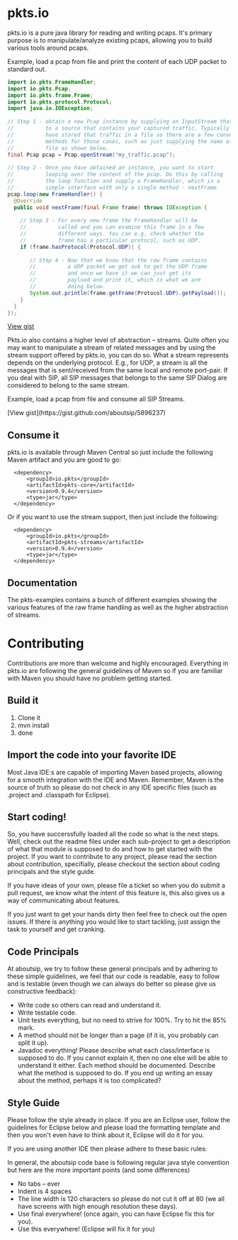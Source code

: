 # pkts.io

pkts.io is a pure java library for reading and writing pcaps. It's primary purpose is to manipulate/analyze existing pcaps, allowing you to build various tools around pcaps.

Example, load a pcap from file and print the content of each UDP packet to standard out.

```java
import io.pkts.FrameHandler;
import io.pkts.Pcap;
import io.pkts.frame.Frame;
import io.pkts.protocol.Protocol;
import java.io.IOException;
 
// Step 1 - obtain a new Pcap instance by supplying an InputStream that points
//          to a source that contains your captured traffic. Typically you may
//          have stored that traffic in a file so there are a few convenience
//          methods for those cases, such as just supplying the name of the
//          file as shown below.
final Pcap pcap = Pcap.openStream("my_traffic.pcap");
 
// Step 2 - Once you have obtained an instance, you want to start 
//          looping over the content of the pcap. Do this by calling
//          the loop function and supply a FrameHandler, which is a
//          simple interface with only a single method - nextFrame
pcap.loop(new FrameHandler() {
  @Override
  public void nextFrame(final Frame frame) throws IOException {
 
    // Step 3 - For every new frame the FrameHandler will be 
    //          called and you can examine this frame in a few
    //          different ways. You can e.g. check whether the
    //          frame has a particular protocol, such as UDP.
    if (frame.hasProtocol(Protocol.UDP)) {
 
       // Step 4 - Now that we know that the raw frame contains
       //          a UDP packet we get ask to get the UDP frame
       //          and once we have it we can just get its
       //          payload and print it, which is what we are
       //          doing below.
       System.out.println(frame.getFrame(Protocol.UDP).getPayload());
    }
  }
});
```
<noscript>[View gist](https://gist.github.com/aboutsip/5896046)</noscript>

Pkts.io also contains a higher level of abstraction – streams. Quite often you may want to manipulate a stream of related messages and by using the stream support offered by pkts.io, you can do so. What a stream represents depends on the underlying protocol. E.g., for UDP, a stream is all the messages that is sent/received from the same local and remote port-pair. If you deal with SIP, all SIP messages that belongs to the same SIP Dialog are considered to belong to the same stream.

Example, load a pcap from file and consume all SIP Streams.

<script src="https://gist.github.com/aboutsip/5896237.js"></script><noscript>[View gist](https://gist.github.com/aboutsip/5896237)</noscript>

## Consume it

pkts.io is available through Maven Central so just include the following Maven artifact and you are good to go:

      <dependency>
          <groupId>io.pkts</groupId>
          <artifactId>pkts-core</artifactId>
          <version>0.9.4</version>
          <type>jar</type>
      </dependency>

Or if you want to use the stream support, then just include the following:

      <dependency>
          <groupId>io.pkts</groupId>
          <artifactId>pkts-streams</artifactId>
          <version>0.9.4</version>
          <type>jar</type>
      </dependency>

## Documentation

The pkts-examples contains a bunch of different examples showing the various features of the raw frame handling as well as the higher abstraction of streams.

# Contributing
Contributions are more than welcome and highly encouraged. Everything in pkts.io are following the general guidelines of Maven so if you are familiar with Maven you should have no problem getting started.

## Build it

1. Clone it
1. mvn install
1. done

## Import the code into your favorite IDE

Most Java IDE:s are capable of importing Maven based projects, allowing for a smooth integration with the IDE and Maven. Remember, Maven is the source of truth so please do not check in any IDE specific files (such as .project and .classpath for Eclipse).

## Start coding!

So, you have succerssfully loaded all the code so what is the next steps. Well, check out the readme files under each sub-project to get a description of what that module is supposed to do and how to get started with the project. If you want to contribute to any project, please read the section about contribution, specifially, please checkout the section about coding principals and the style guide.

If you have ideas of your own, please file a ticket so when you do submit a pull request, we know what the intent of this feature is, this also gives us a way of communicating about features.

If you just want to get your hands dirty then feel free to check out the open issues. If there is anything you would like to start tackling, just assign the task to yourself and get cranking. 

## Code Principals

At aboutsip, we try to follow these general principals and by adhering to these simple guidelines, we feel that our code is readable, easy to follow and is testable (even though we can always do better so please give us constructive feedback):
* Write code so others can read and understand it.
* Write testable code.
* Unit tests everything, but no need to strive for 100%. Try to hit the 85% mark.
* A method should not be longer than a page (if it is, you probably can split it up).
* Javadoc everything! Please describe what each class/interface is supposed to do. If you cannot explain it, then no one else will be able to understand it either. Each method should be documented. Describe what the method is supposed to do. If you end up writing an essay about the method, perhaps it is too complicated? 


## Style Guide

Please follow the style already in place. If you are an Eclipse user, follow the guidelines for Eclipse below and please load the formatting template and then you won't even have to think about it, Eclipse will do it for you.

If you are using another IDE then please adhere to these basic rules:

In general, the aboutsip code base is following regular java style convention but here are the more important points (and some differences)
* No tabs – ever
* Indent is 4 spaces
* The line width is 120 characters so please do not cut it off at 80 (we all have screens with high enough resolution these days).
* Use final everywhere! (once again, you can have Eclipse fix this for you).
* Use this everywhere! (Eclipse will fix it for you)

